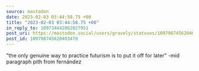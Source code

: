 ```yaml
---
source: mastodon
date: 2023-02-03 03:44:58.75 +00
title: "2023-02-03 03:44:58.75 +00"
in_reply_to: 109734442062027951
post_uri: https://mastodon.social/users/gravely/statuses/109798745620403470
post_id: 109798745620403470
---
```

"the only genuine way to practice futurism is to put it off for later" -mid paragraph pith from fernández


